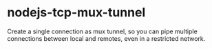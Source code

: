 # nodejs-tcp-mux-tunnel
Create a single connection as mux tunnel, so you can pipe multiple connections between local and remotes, even in a restricted network.
